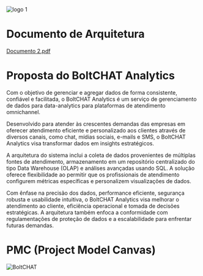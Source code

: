 ![logo 1](https://github.com/arthur65535/Arquitetura_de_Software/assets/29666978/01501f4a-5181-4629-9865-ff449eae1468)

# Documento de Arquitetura

[Documento 2.pdf](https://github.com/arthur65535/Arquitetura_de_Software/files/12340421/Documento.2.pdf)

# Proposta do BoltCHAT Analytics
Com o objetivo de gerenciar e agregar dados de forma consistente, confiável e facilitada, o BoltCHAT Analytics é um serviço de gerenciamento de dados para data-analytics para plataformas de atendimento omnichannel.

Desenvolvido para atender às crescentes demandas das empresas em oferecer atendimento eficiente e personalizado aos clientes através de diversos canais, como chat, mídias sociais, e-mails e SMS, o BoltCHAT Analytics visa transformar dados em insights estratégicos.

A arquitetura do sistema inclui a coleta de dados provenientes de múltiplas fontes de atendimento, armazenamento em um repositório centralizado do tipo Data Warehouse (OLAP) e análises avançadas usando SQL. A solução oferece flexibilidade ao permitir que os profissionais de atendimento configurem métricas específicas e personalizem visualizações de dados.

Com ênfase na precisão dos dados, performance eficiente, segurança robusta e usabilidade intuitiva, o BoltCHAT Analytics visa melhorar o atendimento ao cliente, eficiência operacional e tomada de decisões estratégicas. A arquitetura também enfoca a conformidade com regulamentações de proteção de dados e a escalabilidade para enfrentar futuras demandas.

# PMC (Project Model Canvas)

![BoltCHAT](https://github.com/arthur65535/Arquitetura_de_Software/assets/29666978/b09d29f0-1987-473a-9db7-7f4a2e6796e1)
